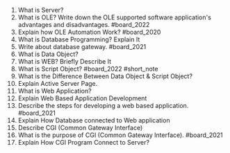 1. What is Server?
2. What is OLE? Write down the OLE supported software application's advantages and disadvantages. #board_2022 
3. Explain how OLE Automation Work? #board_2020 
4. What is Database Programming? Explain It
5. Write about database gateway. #board_2021  
6. What is Data Object?
7. What is WEB? Briefly Describe It
8. What is Script Object? #board_2022 #short_note 
9. What is the Difference Between Data Object & Script Object?
10. Explain Active Server Page.
11. What is Web Application?
12. Explain Web Based Application Development
13. Describe the steps for developing a web based application. #board_2021 
14. Explain How Database connected to Web application
15. Describe CGI (Common Gateway Interface)
16. What is the purpose of CGI (Common Gateway Interface). #board_2021 
17. Explain How CGI Program Connect to Server?